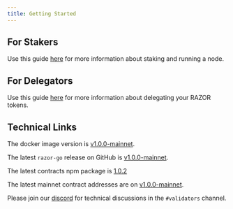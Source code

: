 ```yaml
---
title: Getting Started
---
```


## For Stakers

Use this guide [here](../stake/mainnet.md) for more information about staking and running a node.

## For Delegators

Use this guide [here](../delegate.md) for more information about delegating your RAZOR tokens.

## Technical Links

The docker image version is [v1.0.0-mainnet](https://hub.docker.com/layers/razor-go/razornetwork/razor-go/v1.0.0-mainnet/images/sha256-894c9a9823f0c64d9331f9355b8917fc20ce8ff287a97a89d82c240371b675d4?context=explore).

The latest `razor-go` release on GitHub is [v1.0.0-mainnet](https://github.com/razor-network/oracle-node/releases/tag/v1.0.0-mainnet).

The latest contracts npm package is [1.0.2](https://www.npmjs.com/package/@razor-network/contracts/v/1.0.2)

The latest mainnet contract addresses are on [v1.0.0-mainnet](https://github.com/razor-network/releases/blob/main/skale/alpha/addresses.json).

Please join our [discord](https://discord.gg/EC53qp2kJ6) for technical discussions in the `#validators` channel.
